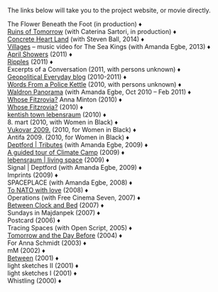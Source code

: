 The links below will take you to the project website, or movie directly.

The Flower Beneath the Foot (in production) ♦  
[Ruins of Tomorrow]() (with Caterina Sartori, in production) ♦  
[Concrete Heart Land](http://concreteheartland.info) (with Steven Ball, 2014) ♦  
[Villages](https://www.youtube.com/watch?v=4qBcCHTn-ic) – music video for The Sea Kings (with Amanda Egbe, 2013) ♦  
[April Showers]() (2011) ♦  
[Ripples]() (2011) ♦  
Excerpts of a Conversation (2011, with persons unknown) ♦  
[Geopolitical Everyday blog]() (2010-2011) ♦  
[Words From a Police Kettle]() (2010, with persons unknown) ♦  
[Waldron Panorama](http://bashta.co.uk/index.php?option=com_content&view=article&id=9:waldron-panorama&catid=2:latest&Itemid=3) (with Amanda Egbe, Oct 2010 – Feb 2011) ♦  
[Whose Fitzrovia?]() Anna Minton (2010) ♦  
[Whose Fitzrovia?]() (2010) ♦  
[kentish town lebensraum]() (2010) ♦  
8. mart (2010, with Women in Black) ♦  
[Vukovar 2009.]() (2010, for Women in Black) ♦  
Antifa 2009. (2010, for Women in Black) ♦  
[Deptford | Tributes](http://www.deptfordtributes.co.uk/) (with Amanda Egbe, 2009) ♦  
[A guided tour of Climate Camp](https://www.youtube.com/watch?v=rLQRGaEfJ2A) (2009) ♦  
[lebensraum | living space]() (2009) ♦  
Signal | Deptford (with Amanda Egbe, 2009) ♦  
Imprints (2009) ♦  
SPACEPLACE (with Amanda Egbe, 2008) ♦  
[To NATO with love]() (2008) ♦  
Operations (with Free Cinema Seven, 2007) ♦  
[Between Clock and Bed]() (2007) ♦  
Sundays in Majdanpek (2007) ♦  
Postcard (2006) ♦  
Tracing Spaces (with Open Script, 2005) ♦  
[Tomorrow and the Day Before]() (2004) ♦  
For Anna Schmidt (2003) ♦  
mM (2002) ♦  
[Between]() (2001) ♦  
light sketches II (2001) ♦  
light sketches I (2001) ♦  
Whistling (2000) ♦  
